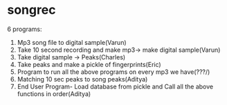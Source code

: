 # songrec






6 programs:
1. Mp3 song file to digital sample(Varun)
2. Take 10 second recording and make mp3-> make digital sample(Varun)
3. Take digital sample -> Peaks(Charles)
4. Take peaks and make a pickle of fingerprints(Eric)
5. Program to run all the above programs on every mp3 we have(???/)
6. Matching 10 sec peaks to song peaks(Aditya)
6. End User Program- Load database from pickle and Call all the above functions in order(Aditya)
